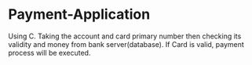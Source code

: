 # Payment-Application
Using C. Taking the account and card primary number then checking its validity and money from bank server(database). If Card is valid, payment process will be executed.
